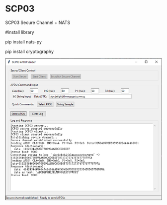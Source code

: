 # SCP03
SCP03 Secure Channel + NATS

#install library

pip install nats-py

pip install cryptography


![Alt Text](demo.PNG)
